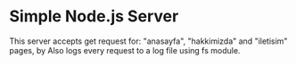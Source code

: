 # Simple Node.js Server
This server accepts get request for: "anasayfa", "hakkimizda" and "iletisim" pages, by 
Also logs every request to a log file using fs module.
